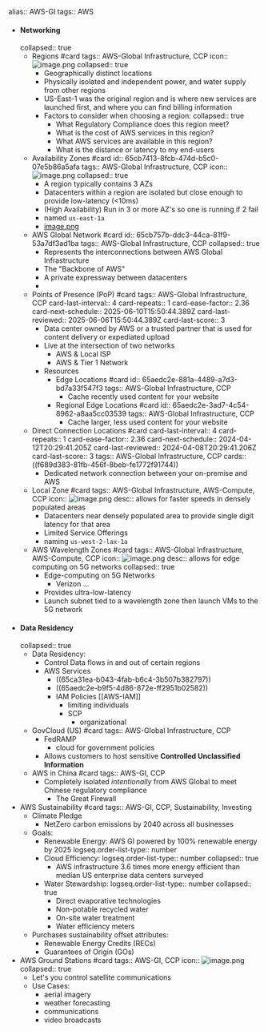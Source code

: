 alias:: AWS-GI
tags:: AWS

- #### Networking
  collapsed:: true
	- Regions #card
	  tags:: AWS-Global Infrastructure, CCP
	  icon:: ![image.png](../assets/image_1707832272824_0.png)
	  collapsed:: true
		- Geographically distinct locations
		- Physically isolated and independent power, and water supply from other regions
		- US-East-1 was the original region and is where new services are launched first, and where you can find billing information
		- Factors to consider when choosing a region:
		  collapsed:: true
			- What Regulatory Compliance does this region meet?
			- What is the cost of AWS services in this region?
			- What AWS services are available in this region?
			- What is the distance or latency to my end-users
	- Availability Zones #card
	  id:: 65cb7413-8fcb-474d-b5c0-07e5b86a5afa
	  tags:: AWS-Global Infrastructure, CCP
	  icon:: ![image.png](../assets/image_1707832377940_0.png)
	  collapsed:: true
		- A region typically contains 3 AZs
		- Datacenters within a region are isolated but close enough to provide low-latency (<10ms)
		- (High Availability) Run in 3 or more AZ's so one is running if 2 fail
		- named `us-east-1a`
		- [image.png](../assets/image_1703173682773_0.png)
	- AWS Global Network #card
	  id:: 65cb757b-ddc3-44ca-81f9-53a7df3ad1ba
	  tags:: AWS-Global Infrastructure, CCP
	  collapsed:: true
		- Represents the interconnections between AWS Global Infrastructure
		- The "Backbone of AWS"
		- A private expressway between datacenters
		-
	- Points of Presence (PoP) #card
	  tags:: AWS-Global Infrastructure, CCP
	  card-last-interval:: 4
	  card-repeats:: 1
	  card-ease-factor:: 2.36
	  card-next-schedule:: 2025-06-10T15:50:44.389Z
	  card-last-reviewed:: 2025-06-06T15:50:44.389Z
	  card-last-score:: 3
		- Data center owned by AWS or a trusted partner that is used for content delivery or expediated upload
		- Live at the intersection of two networks
			- AWS & Local ISP
			- AWS & Tier 1 Network
		- Resources
			- Edge Locations #card
			  id:: 65aedc2e-881a-4489-a7d3-bd7a33f547f3
			  tags:: AWS-Global Infrastructure, CCP
				- Cache recently used content for your website
			- Regional Edge Locations #card
			  id:: 65aedc2e-3ad7-4c54-8962-a8aa5cc03539
			  tags:: AWS-Global Infrastructure, CCP
				- Cache larger, less used content for your website
	- Direct Connection Locations #card
	  card-last-interval:: 4
	  card-repeats:: 1
	  card-ease-factor:: 2.36
	  card-next-schedule:: 2024-04-12T20:29:41.205Z
	  card-last-reviewed:: 2024-04-08T20:29:41.206Z
	  card-last-score:: 3
	  tags:: AWS-Global Infrastructure, CCP
	  cards:: ((f689d383-81fb-456f-8beb-fe1772f91744))
		- Dedicated network connection between your on-premise and AWS
	- Local Zone #card
	  tags:: AWS-Global Infrastructure, AWS-Compute, CCP
	  icon:: ![image.png](../assets/image_1707834103318_0.png)
	  desc:: allows for faster speeds in densely populated areas
		- Datacenters near densely populated area to provide single digit latency for that area
		- Limited Service Offerings
		- naming `us-west-2-lax-1a`
	- AWS Wavelength Zones #card 
	  tags:: AWS-Global Infrastructure, AWS-Compute, CCP
	  icon:: ![image.png](../assets/image_1707834257806_0.png)
	  desc:: allows for edge computing on 5G networks
	  collapsed:: true
		- Edge-computing on 5G Networks
			- Verizon ...
		- Provides ultra-low-latency
		- Launch subnet tied to a wavelength zone then launch VMs to the 5G network
- #### Data Residency
  collapsed:: true
	- Data Residency:
		- Control Data flows in and out of certain regions
		- AWS Services
			- ((65ca31ea-b043-4fab-b6c4-3b507b382797))
			- ((65aedc2e-b9f5-4d86-872e-ff2951b02582))
			- IAM Policies [[AWS-IAM]]
				- limiting individuals
				- SCP
					- organizational
	- GovCloud (US) #card
	  tags:: AWS-Global Infrastructure, CCP
		- FedRAMP
			- cloud for government policies
		- Allows customers to host sensitive **Controlled Unclassified Information**
	- AWS in China #card
	  tags:: AWS-GI, CCP
		- Completely isolated *intentionally* from AWS Global to meet Chinese regulatory compliance
			- The Great Firewall
- AWS Sustainability #card
  tags:: AWS-GI, CCP, Sustainability, Investing
	- Climate Pledge
		- NetZero carbon emissions by 2040 across all businesses
	- Goals:
		- Renewable Energy: AWS GI powered by 100% renewable energy by 2025
		  logseq.order-list-type:: number
		- Cloud Efficiency:
		  logseq.order-list-type:: number
		  collapsed:: true
			- AWS infrastructure 3.6 times more energy efficient than median US enterprise data centers surveyed
		- Water Stewardship:
		  logseq.order-list-type:: number
		  collapsed:: true
			- Direct evaporative technologies
			- Non-potable recycled water
			- On-site water treatment
			- Water efficiency meters
	- Purchases sustainability offset attributes:
		- Renewable Energy Credits (RECs)
		- Guarantees of Origin (GOs)
- AWS Ground Stations #card
  tags:: AWS-GI, CCP
  icon:: ![image.png](../assets/image_1707835459146_0.png)
  collapsed:: true
	- Let's you control satellite communications
	- Use Cases:
		- aerial imagery
		- weather forecasting
		- communications
		- video broadcasts